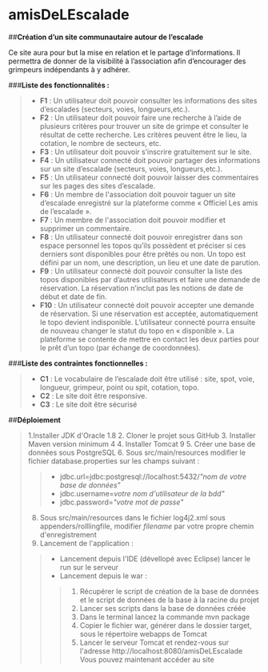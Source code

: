# amisDeLEscalade
##**Création d’un site communautaire autour de l’escalade**

Ce site aura pour but la mise en relation et le partage d’informations.
Il permettra de donner de la visibilité à l’association afin d’encourager des grimpeurs indépendants à y adhérer.

###**Liste des fonctionnalités :**
>- **F1** : Un utilisateur doit pouvoir consulter les informations des sites d’escalades (secteurs, voies, longueurs, ​etc.​).
>- **F2** : Un utilisateur doit pouvoir faire une recherche à l’aide de plusieurs critères pour trouver un site de grimpe et consulter le résultat de cette recherche. Les critères peuvent être le lieu, la cotation, le nombre de secteurs, ​etc​.
>- **F3** : Un utilisateur doit pouvoir s’inscrire gratuitement sur le site.
>- **F4** : Un utilisateur connecté doit pouvoir partager des informations sur un site d’escalade (secteurs, voies, longueurs, ​etc​.).
>- **F5** : Un utilisateur connecté doit pouvoir laisser des commentaires sur les pages des sites d’escalade.
>- **F6** : Un membre de l'association doit pouvoir taguer un site d’escalade enregistré sur la plateforme comme « Officiel Les amis de l’escalade ».
>- **F7** : Un membre de l'association doit pouvoir modifier et supprimer un commentaire.
>- **F8** : Un utilisateur connecté doit pouvoir enregistrer dans son espace personnel les topos qu’ils possèdent et préciser si ces derniers sont disponibles pour être prêtés ou non. Un topo est défini par un nom, une description, un lieu et une date de parution.
>- **F9** : Un utilisateur connecté doit pouvoir consulter la liste des topos disponibles par d’autres utilisateurs et faire une demande de réservation. La réservation n’inclut pas les notions de date de début et date de fin.
>- **F10** : Un utilisateur connecté doit pouvoir accepter une demande de réservation. Si une réservation est acceptée, automatiquement le topo devient indisponible. L’utilisateur connecté pourra ensuite de nouveau changer le statut du topo en « disponible ». La plateforme se contente de mettre en contact les deux parties pour le prêt d’un topo (par échange de coordonnées).

###**Liste des contraintes fonctionnelles :**
>- **C1** : Le vocabulaire de l’escalade doit être utilisé : site, spot, voie, longueur, grimpeur, point ou spit, cotation, topo.
>- **C2** : Le site doit être ​responsive​.
>- **C3** : Le site doit être sécurisé

##**Déploiement**
>1.Installer JDK d'Oracle 1.8
>2. Cloner le projet sous GitHub
>3. Installer Maven version minimum 4
>4. Installer Tomcat 9
>5. Créer une base de données sous PostgreSQL
>6. Sous src/main/resources modifier le fichier database.properties sur les champs suivant : 
>>- jdbc.url=jdbc:postgresql://localhost:5432/*"nom de votre base de données"*
>>- jdbc.username=*votre nom d'utilisateur de la bdd"*
>>- jdbc.password=*"votre mot de passe"*
>8. Sous src/main/resources dans le fichier log4j2.xml sous appenders/rolllingfile, modifier *filename* par votre propre chemin d'enregistrement
>9. Lancement de l'application :
>>- Lancement depuis l'IDE (dévellopé avec Eclipse) lancer le run sur le serveur
>>- Lancement depuis le war :
>>>1. Récupérer le script de création de la base de données et le script de données de la base à la racine du projet
>>>2. Lancer ses scripts dans la base de données créée
>>>3. Dans le terminal lancez la commande mvn package
>>>4. Copier le fichier war, générer dans le dossier target, sous le répertoire webapps de Tomcat
>>>5. Lancer le serveur Tomcat et rendez-vous sur l'adresse http://localhost:8080/amisDeLEscalade
Vous pouvez maintenant accéder au site